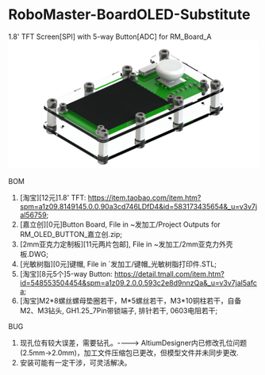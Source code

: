 # RoboMaster-BoardOLED-Substitute
1.8' TFT Screen[SPI] with 5-way Button[ADC] for RM_Board_A
![image](RoboMaster-BoardOLED-Substitute.png)

BOM
1. [淘宝][12元]1.8' TFT: https://item.taobao.com/item.htm?spm=a1z09.8149145.0.0.90a3cd746LDfD4&id=583173435654&_u=v3v7jal56759;
2. [嘉立创][0元]Button Board, File in ~发加工/Project Outputs for RM_OLED_BUTTON_嘉立创.zip;
3. [2mm亚克力定制板][11元两片包邮], File in ~发加工/2mm亚克力外壳板.DWG;
4. [光敏树脂][0元]键帽, File in `发加工/键帽_光敏树脂打印件.STL;
5. [淘宝][8元5个]5-way Button: https://detail.tmall.com/item.htm?id=548553504454&spm=a1z09.2.0.0.593c2e8d9nnzQa&_u=v3v7jal5afca;
6. [淘宝]M2\*8螺丝螺母垫圈若干，M*5螺丝若干，M3\*10铜柱若干，自备M2、M3钻头, GH1.25_7Pin带锁端子, 排针若干, 0603电阻若干;


BUG
1. 现孔位有较大误差，需要钻孔。----> AltiumDesigner内已修改孔位问题(2.5mm->2.0mm)，加工文件压缩包已更改，但模型文件并未同步更改.
2. 安装可能有一定干涉，可灵活解决。

